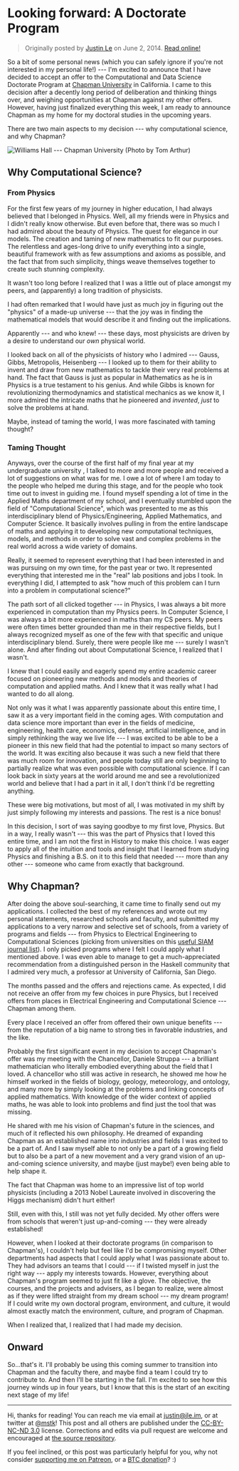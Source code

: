Looking forward: A Doctorate Program
====================================

> Originally posted by [Justin Le](https://blog.jle.im/) on June 2, 2014.
> [Read online!](https://blog.jle.im/entry/looking-forward-a-doctorate-program.html)

So a bit of some personal news (which you can safely ignore if you're not
interested in my personal life!) --- I'm excited to announce that I have decided
to accept an offer to the Computational and Data Science Doctorate Program at
[Chapman University](http://www.chapman.edu/) in California. I came to this
decision after a decently long period of deliberation and thinking things over,
and weighing opportunities at Chapman against my other offers. However, having
just finalized everything this week, I am ready to announce Chapman as my home
for my doctoral studies in the upcoming years.

There are two main aspects to my decision --- why computational science, and why
Chapman?

![Williams Hall --- Chapman University (Photo by Tom
Arthur)](/img/entries/chapman/williams-hall.jpg "Williams Hall --- Chapman University (Photo by Tom Arthur)")

Why Computational Science?
--------------------------

### From Physics

For the first few years of my journey in higher education, I had always believed
that I belonged in Physics. Well, all my friends were in Physics and I didn't
really know otherwise. But even before that, there was so much I had admired
about the beauty of Physics. The quest for elegance in our models. The creation
and taming of new mathematics to fit our purposes. The relentless and ages-long
drive to unify everything into a single, beautiful framework with as few
assumptions and axioms as possible, and the fact that from such simplicity,
things weave themselves together to create such stunning complexity.

It wasn't too long before I realized that I was a little out of place amongst my
peers, and (apparently) a long tradition of physicists.

I had often remarked that I would have just as much joy in figuring out the
"physics" of a made-up universe --- that the joy was in finding the mathematical
models that would describe it and finding out the implications.

Apparently --- and who knew! --- these days, most physicists are driven by a
desire to understand our *own* physical world.

I looked back on all of the physicists of history who I admired --- Gauss,
Gibbs, Metropolis, Heisenberg --- I looked up to them for their ability to
invent and draw from new mathematics to tackle their very real problems at hand.
The fact that Gauss is just as popular in Mathematics as he is in Physics is a
true testament to his genius. And while Gibbs is known for revolutionizing
thermodynamics and statistical mechanics as we know it, I more admired the
intricate maths that he pioneered and *invented*, *just* to solve the problems
at hand.

Maybe, instead of taming the world, I was more fascinated with taming thought?

### Taming Thought

Anyways, over the course of the first half of my final year at my undergraduate
university , I talked to more and more people and received a lot of suggestions
on what was for me. I owe a lot of where I am today to the people who helped me
during this stage, and for the people who took time out to invest in guiding me.
I found myself spending a lot of time in the Applied Maths department of my
school, and I eventually stumbled upon the field of "Computational Science",
which was presented to me as this interdisciplinary blend of
Physics/Engineering, Applied Mathematics, and Computer Science. It basically
involves pulling in from the entire landscape of maths and applying it to
developing new computational techniques, models, and methods in order to solve
vast and complex problems in the real world across a wide variety of domains.

Really, it seemed to represent everything that I had been interested in and was
pursuing on my own time, for the past year or two. It represented everything
that interested me in the "real" lab positions and jobs I took. In everything I
did, I attempted to ask "how much of this problem can I turn into a problem in
computational science?"

The path sort of all clicked together --- in Physics, I was always a bit more
experienced in computation than my Physics peers. In Computer Science, I was
always a bit more experienced in maths than my CS peers. My peers were often
times better grounded than me in their respective fields, but I always
recognized myself as one of the few with that specific and unique
interdisciplinary blend. Surely, there were people like me --- surely I wasn't
alone. And after finding out about Computational Science, I realized that I
wasn't.

I knew that I could easily and eagerly spend my entire academic career focused
on pioneering new methods and models and theories of computation and applied
maths. And I knew that it was really what I had wanted to do all along.

Not only was it what I was apparently passionate about this entire time, I saw
it as a very important field in the coming ages. With computation and data
science more important than ever in the fields of medicine, engineering, health
care, economics, defense, artificial intelligence, and in simply rethinking the
way we live life --- I was excited to be able to be a pioneer in this new field
that had the potential to impact so many sectors of the world. It was exciting
also because it was such a new field that there was much room for innovation,
and people today still are only beginning to partially realize what was even
possible with computational science. If I can look back in sixty years at the
world around me and see a revolutionized world and believe that I had a part in
it all, I don't think I'd be regretting anything.

These were big motivations, but most of all, I was motivated in my shift by just
simply following my interests and passions. The rest is a nice bonus!

In this decision, I sort of was saying goodbye to my first love, Physics. But in
a way, I really wasn't --- this was the part of Physics that I loved this entire
time, and I am not the first in History to make this choice. I was eager to
apply all of the intuition and tools and insight that I learned from studying
Physics and finishing a B.S. on it to this field that needed --- more than any
other --- someone who came from exactly that background.

Why Chapman?
------------

After doing the above soul-searching, it came time to finally send out my
applications. I collected the best of my references and wrote out my personal
statements, researched schools and faculty, and submitted my applications to a
very narrow and selective set of schools, from a variety of programs and fields
--- from Physics to Electrical Engineering to Computational Sciences (picking
from universities on this [useful SIAM journal
list](http://www.siam.org/students/resources/cse_programs.php)). I only picked
programs where I felt I could apply what I mentioned above. I was even able to
manage to get a much-appreciated recommendation from a distinguished person in
the Haskell community that I admired very much, a professor at University of
California, San Diego.

The months passed and the offers and rejections came. As expected, I did not
receive an offer from my few choices in pure Physics, but I received offers from
places in Electrical Engineering and Computational Science --- Chapman among
them.

Every place I received an offer from offered their own unique benefits --- from
the reputation of a big name to strong ties in favorable industries, and the
like.

Probably the first significant event in my decision to accept Chapman's offer
was my meeting with the Chancellor, Daniele Struppa --- a brilliant
mathematician who literally embodied everything about the field that I loved. A
chancellor who still was active in research, he showed me how he himself worked
in the fields of biology, geology, meteorology, and ontology, and many more by
simply looking at the problems and linking concepts of applied mathematics. With
knowledge of the wider context of applied maths, he was able to look into
problems and find just the tool that was missing.

He shared with me his vision of Chapman's future in the sciences, and much of it
reflected his own philosophy. He dreamed of expanding Chapman as an established
name into industries and fields I was excited to be a part of. And I saw myself
able to not only be a part of a growing field but to also be a part of a new
movement and a very grand vision of an up-and-coming science university, and
maybe (just maybe!) even being able to help shape it.

The fact that Chapman was home to an impressive list of top world physicists
(including a 2013 Nobel Laureate involved in discovering the Higgs mechanism)
didn't hurt either!

Still, even with this, I still was not yet fully decided. My other offers were
from schools that weren't just up-and-coming --- they were already established!

However, when I looked at their doctorate programs (in comparison to Chapman's),
I couldn't help but feel like I'd be compromising myself. Other departments had
aspects that I could apply what I was passionate about to. They had advisors an
teams that I could --- if I twisted myself in just the right way --- apply my
interests towards. However, everything about Chapman's program seemed to just
fit like a glove. The objective, the courses, and the projects and advisers, as
I began to realize, were almost as if they were lifted straight from my dream
school --- my dream program! If I could write my own doctoral program,
environment, and culture, it would almost exactly match the environment,
culture, and program of Chapman.

When I realized that, I realized that I had made my decision.

Onward
------

So...that's it. I'll probably be using this coming summer to transition into
Chapman and the faculty there, and maybe find a team I could try to contribute
to. And then I'll be starting in the fall. I'm excited to see how this journey
winds up in four years, but I know that this is the start of an exciting next
stage of my life!

---------

Hi, thanks for reading! You can reach me via email at <justin@jle.im>, or at
twitter at [\@mstk](https://twitter.com/mstk)! This post and all others are
published under the [CC-BY-NC-ND
3.0](https://creativecommons.org/licenses/by-nc-nd/3.0/) license. Corrections
and edits via pull request are welcome and encouraged at [the source
repository](https://github.com/mstksg/inCode).

If you feel inclined, or this post was particularly helpful for you, why not
consider [supporting me on Patreon](https://www.patreon.com/justinle), or a [BTC
donation](bitcoin:3D7rmAYgbDnp4gp4rf22THsGt74fNucPDU)? :)
